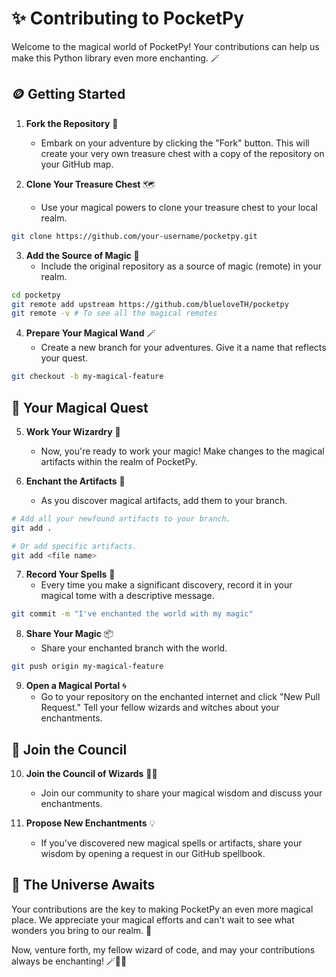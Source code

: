 # ✨ Contributing to PocketPy

Welcome to the magical world of PocketPy! Your contributions can help us make this Python library even more enchanting. 🪄

## 🪙 Getting Started

1. **Fork the Repository** 🍴
   - Embark on your adventure by clicking the "Fork" button. This will create your very own treasure chest with a copy of the repository on your GitHub map.

2. **Clone Your Treasure Chest** 🗺️
   - Use your magical powers to clone your treasure chest to your local realm.

```bash
git clone https://github.com/your-username/pocketpy.git
```

3. **Add the Source of Magic** 📜
   - Include the original repository as a source of magic (remote) in your realm.

```bash
cd pocketpy
git remote add upstream https://github.com/blueloveTH/pocketpy
git remote -v # To see all the magical remotes
```

4. **Prepare Your Magical Wand** 🪄
   - Create a new branch for your adventures. Give it a name that reflects your quest.

```bash
git checkout -b my-magical-feature
```

## 🚀 Your Magical Quest

5. **Work Your Wizardry** 💫
   - Now, you're ready to work your magic! Make changes to the magical artifacts within the realm of PocketPy.

6. **Enchant the Artifacts** 🎨
   - As you discover magical artifacts, add them to your branch.

```bash
# Add all your newfound artifacts to your branch.
git add .

# Or add specific artifacts.
git add <file name>
```

7. **Record Your Spells** 📜
   - Every time you make a significant discovery, record it in your magical tome with a descriptive message.

```bash
git commit -m "I've enchanted the world with my magic"
```

8. **Share Your Magic** 📦
   - Share your enchanted branch with the world.

```bash
git push origin my-magical-feature
```

9. **Open a Magical Portal** 🌀
   - Go to your repository on the enchanted internet and click "New Pull Request." Tell your fellow wizards and witches about your enchantments.

## 🌟 Join the Council

10. **Join the Council of Wizards** 🧙‍♂️
    - Join our community to share your magical wisdom and discuss your enchantments.

11. **Propose New Enchantments** 💡
    - If you've discovered new magical spells or artifacts, share your wisdom by opening a request in our GitHub spellbook.

## 🌌 The Universe Awaits

Your contributions are the key to making PocketPy an even more magical place. We appreciate your magical efforts and can't wait to see what wonders you bring to our realm. 🙌

Now, venture forth, my fellow wizard of code, and may your contributions always be enchanting! 🪄🚀📜
